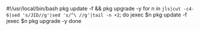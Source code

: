 #!/usr/local/bin/bash
pkg update -f && pkg upgrade -y
for n in `jls|cut -c4-6|sed 's/JID//g'|sed 's/^\ //g'|tail -n +2`; 
  do
    jexec $n pkg update -f
    jexec $n pkg upgrade -y
  done
